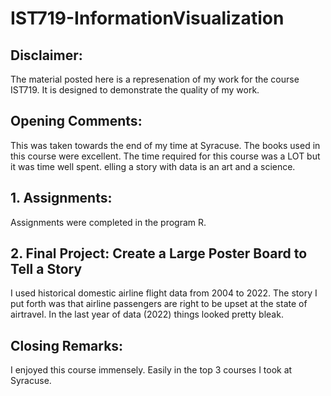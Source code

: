 # IST719-InformationVisualization

## Disclaimer:
The material posted here is a represenation of my work for the course IST719.
It is designed to demonstrate the quality of my work.

## Opening Comments:
This was taken towards the end of my time at Syracuse.  The books used in this course were excellent.  The time required for this course was a LOT but it was time well spent.  elling a story with data is an art and a science.

## 1. Assignments:
Assignments were completed in the program R.  

## 2. Final Project:   Create a Large Poster Board to Tell a Story
I used historical domestic airline flight data from 2004 to 2022.  The story I put forth was that airline passengers are right to be upset at the state of airtravel.  In the last year of data (2022) things looked pretty bleak.

## Closing Remarks:
I enjoyed this course immensely.  Easily in the top 3 courses I took at Syracuse.

